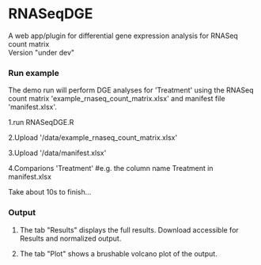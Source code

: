 # RNASeqDGE
A web app/plugin for differential gene expression analysis for RNASeq count matrix  
Version "under dev" 

### Run example
The demo run will perform DGE analyses for 'Treatment' using the RNASeq count matrix 'example_rnaseq_count_matrix.xlsx' and manifest file 'manifest.xlsx'. 

1.run RNASeqDGE.R 

2.Upload '/data/example_rnaseq_count_matrix.xlsx'

3.Upload '/data/manifest.xlsx'

4.Comparions 'Treatment' #e.g. the column name Treatment in manifest.xlsx

Take about 10s to finish...

### Output

1. The tab "Results" displays the full results. Download accessible for Results and normalized output.

2. The tab "Plot" shows a brushable volcano plot of the output.
